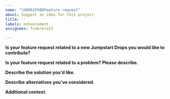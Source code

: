 ```yaml
---
name: "\U0001F680Feature request"
about: Suggest an idea for this project
title: ''
labels: enhancement
assignees: fcabrera23

---
```


<!--- Disclaimer: The intent of this "Feature request" template is to address feature requests related to Azure Arc Jumpstart Drops and all other project areas. --->

**Is your feature request related to a new Jumpstart Drops you would like to contribute?**
<!--- That's great! Use our [Contribution guidelines](https://github.com/Azure/arc_jumpstart_drops/blob/main/CONTRIBUTING.md) --->

**Is your feature request related to a problem? Please describe.**
<!--- A clear and concise description of what the problem is. Ex. As a user of ... I would like to have [...] --->

**Describe the solution you'd like.**
<!--- A clear and concise description of what you want to happen. --->

**Describe alternatives you've considered.**
<!--- A clear and concise description of any alternative solutions or features you've considered. --->

**Additional context.**
<!--- Add any other context or screenshots about the feature request here. --->
